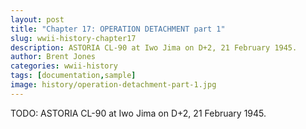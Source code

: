 ```yaml
---
layout: post
title: "Chapter 17: OPERATION DETACHMENT part 1"
slug: wwii-history-chapter17
description: ASTORIA CL-90 at Iwo Jima on D+2, 21 February 1945.
author: Brent Jones
categories: wwii-history
tags: [documentation,sample]
image: history/operation-detachment-part-1.jpg
---
```


TODO: ASTORIA CL-90 at Iwo Jima on D+2, 21 February 1945.